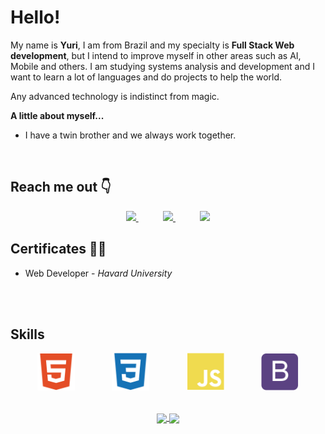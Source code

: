 
# Hello! 
My name is **Yuri**, I am from Brazil and my specialty is **Full Stack Web development**, but I intend to improve myself in other areas such as AI, Mobile and others. I am studying systems analysis and development and I want to learn a lot of languages and do projects to help the world.

Any advanced technology is indistinct from magic.

**A little about myself...**

 - I have a twin brother and we always work together.
<br>

## Reach me out 👇
<div align="center">
<a href="https://discord.gg/QxWscvUfDP">
	<img src="https://img.shields.io/badge/Discord-7289DA?style=for-the-badge&logo=discord&logoColor=white" width="140px"> 
</a>
&nbsp;&nbsp;&nbsp;&nbsp;&nbsp;&nbsp;&nbsp;&nbsp;&nbsp;
<a href="https://www.instagram.com/peixinhoyuri/">
	<img src="https://img.shields.io/badge/Instagram-E4405F?style=for-the-badge&logo=instagram&logoColor=white" width="165px">
</a>
&nbsp;&nbsp;&nbsp;&nbsp;&nbsp;&nbsp;&nbsp;&nbsp;&nbsp;
<a href="mailto:yuripeixinho03@gmail.com">
	<img src="https://img.shields.io/badge/Gmail-D14836?style=for-the-badge&logo=gmail&logoColor=white" width="114px">
</a>
<br>
</div>

## Certificates 👨‍🎓
 - Web Developer - *Havard University* 
<br>
<br>

## Skills 
<p align="center">
     <img height="60" src="https://raw.githubusercontent.com/devicons/devicon/master/icons/html5/html5-plain.svg">
    &nbsp;&nbsp;&nbsp;&nbsp;&nbsp;&nbsp;&nbsp;&nbsp;&nbsp;&nbsp;&nbsp;&nbsp;&nbsp;
    <img height="60" src="https://raw.githubusercontent.com/devicons/devicon/master/icons/css3/css3-plain.svg">
     &nbsp;&nbsp;&nbsp;&nbsp;&nbsp;&nbsp;&nbsp;&nbsp;&nbsp;&nbsp;&nbsp;&nbsp;&nbsp;
<img height="60" src="https://raw.githubusercontent.com/devicons/devicon/master/icons/javascript/javascript-plain.svg">
     &nbsp;&nbsp;&nbsp;&nbsp;&nbsp;&nbsp;&nbsp;&nbsp;&nbsp;&nbsp;&nbsp;&nbsp;&nbsp;
<img height="60" src="https://raw.githubusercontent.com/devicons/devicon/master/icons/bootstrap/bootstrap-plain.svg">
<br>
</p>

<p align="center">    
<br>
	
<a href="https://github.com/yuripeixinho/github-readme-stats%22%3E">
<img align="center"  height="140" src="https://github-readme-stats.vercel.app/api/top-langs/?username=yuripeixinho&layout=compact&theme=react"/>
</a>
	
<a href="https://github.com/yuripeixinho/github-readme-stats"> 
<img align="center" width="405" src="https://github-readme-stats.vercel.app/api?username=yuripeixinho&count_private=true&show_icons=true&custom_title=Github%20Status&hide=issues&theme=react"/></a>

</p>


